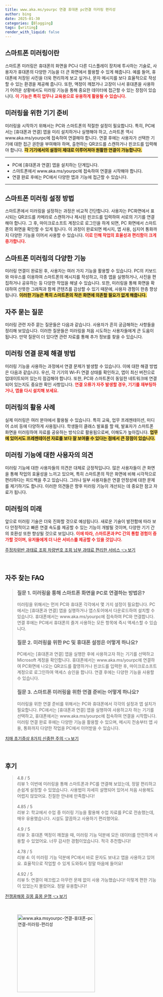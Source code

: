 ```yaml
---
title: www.aka.ms/yourpc 연결 휴대폰 pc연결 미러링 편리성
author: bing
date: 2025-01-30
categories: [Blogging]
tags: [writing]
render_with_liquid: false
---
```



<h2 id='스마트폰 미러링이란'>스마트폰 미러링이란</h2>

<p>스마트폰 미러링은 휴대폰의 화면을 PC나 다른 디스플레이 장치에 투사하는 기술로, 사용자가 휴대폰의 다양한 기능을 더 큰 화면에서 활용할 수 있게 해줍니다. 예를 들어, 휴대폰에 저장된 사진을 더욱 편리하게 보고 싶거나, 문자 메시지를 보다 효율적으로 작성할 수 있는 환경을 제공해 줍니다. 또한, 액정이 깨졌거나 고장이 나서 휴대폰을 사용하기 어려운 상황에서도 미러링 기능을 통해 중요한 데이터에 접근할 수 있는 장점이 있습니다. <b><span style="color: #ee2323;">이 기능은 특히 업무나 교육용으로 유용하게 활용될 수 있습니다.</span></b></p>

<h2 id='미러링을 위한 기기 준비'>미러링을 위한 기기 준비</h2>

<p>미러링을 시작하기 위해서는 PC와 스마트폰의 적절한 설정이 필요합니다. 특히, PC에서는 [휴대폰과 연결] 앱을 미리 설치하거나 실행해야 하고, 스마트폰 역시 www.aka.ms/yourpc에 접속하여 연결해야 합니다. 연결 후에는 사용자가 선택한 기기에 대한 접근 권한을 부여해야 하며, 출현하는 QR코드를 스캔하거나 핀코드를 입력해야 합니다. <b><span style="background-color: #ffe066;">각 기기에서의 설정이 제대로 이루어져야 원활한 연결이 가능합니다.</span></b></p>

<hr />

<ul>
    <li>PC에 [휴대폰과 연결] 앱을 설치하는 단계입니다.</li>
    <li>스마트폰에서 www.aka.ms/yourpc에 접속하여 연결을 시작해야 합니다.</li>
    <li>연결 완료 후에는 PC에서 다양한 앱과 기능에 접근할 수 있습니다.</li>
</ul>

<hr />

<h2 id='스마트폰 미러링 설정 방법'>스마트폰 미러링 설정 방법</h2>

<p>스마트폰에서 미러링을 설정하는 과정은 비교적 간단합니다. 사용자는 PC화면에서 표시되는 QR코드를 카메라로 스캔하거나 제시된 핀코드를 입력하여 서로의 기기를 연결해야 합니다. 그 후, 마이크로소프트 계정으로 로그인을 하게 되면, PC 화면에서 스마트폰의 화면을 확인할 수 있게 됩니다. 이 과정이 완료되면 메시지, 앱 사용, 심지어 통화까지 다양한 기능을 이어서 사용할 수 있습니다. <b><span style="color: #ee2323;">이로 인해 작업의 효율성과 편리함이 크게 증가합니다.</span></b></p>

<h2 id='스마트폰 미러링의 다양한 기능'>스마트폰 미러링의 다양한 기능</h2>

<p>미러링 연결이 완료된 후, 사용자는 여러 가지 기능을 활용할 수 있습니다. PC의 키보드와 마우스를 이용하여 스마트폰의 메시지를 작성하고, 각종 앱을 실행하거나, 사진을 편집하거나 공유하는 등 다양한 작업을 해낼 수 있습니다. 또한, 미러링을 통해 화면을 확대하여 산뜻한 그래픽과 함께 콘텐츠를 감상할 수 있기 때문에, 사용자 경험이 한층 향상됩니다. <b><span style="background-color: #ffe066;">이러한 기능은 특히 스마트폰의 작은 화면에 의존할 필요가 없게 해줍니다.</span></b></p>

<h2 id='자주 묻는 질문'>자주 묻는 질문</h2>

<p>미러링 관련 자주 묻는 질문들은 다음과 같습니다. 사용자가 흔히 궁금해하는 사항들을 정리해 보았습니다. 이러한 질문들은 미러링을 처음 시도하는 사용자들에게 큰 도움이 됩니다. 만약 질문이 더 있다면 관련 자료를 통해 추가 정보를 찾을 수 있습니다.</p>

<h2 id='미러링 연결 문제 해결 방법'>미러링 연결 문제 해결 방법</h2>

<p>미러링 기능을 사용하는 과정에서 연결 문제가 발생할 수 있습니다. 이에 대한 해결 방법은 다음과 같습니다. 우선, 각 기기의 Wi-Fi 연결 상태를 확인하고, 앱이 최신 버전으로 업데이트되어 있는지 점검해야 합니다. 또한, PC와 스마트폰이 동일한 네트워크에 연결되어 있는지도 중요한 확인 사항입니다. <b><span style="color: #ee2323;">연결 오류가 자주 발생할 경우, 기기를 재부팅하거나, 앱을 다시 설치해 보세요.</span></b></p>

<h2 id='미러링의 활용 사례'>미러링의 활용 사례</h2>

<p>실제 미러링은 여러 분야에서 활용될 수 있습니다. 특히 교육, 업무 프레젠테이션, 미디어 소비 등에 다양하게 사용됩니다. 학생들이 클래스 발표를 할 때, 발표자가 스마트폰 화면을 미러링하여 자료를 공유하는 방식으로 활용됨으로써, 이해도가 높아집니다. <b><span style="background-color: #ffe066;">업무에 있어서도 프레젠테이션 자료를 보다 잘 보여줄 수 있다는 점에서 큰 장점이 있습니다.</span></b></p>

<h2 id='미러링 기능에 대한 사용자의 의견'>미러링 기능에 대한 사용자의 의견</h2>

<p>미러링 기능에 대한 사용자들의 의견은 대체로 긍정적입니다. 많은 사용자들이 큰 화면을 통해 작업의 효율성을 느끼고 있으며, 특히 스마트폰의 작은 화면에 비해 시각적으로 편리하다는 피드백을 주고 있습니다. 그러나 일부 사용자들은 연결 안정성에 대한 문제를 제기하기도 합니다. 이러한 의견들은 향후 미러링 기능이 개선되는 데 중요한 참고 자료가 됩니다.</p>

<h2 id='미러링의 미래'>미러링의 미래</h2>

<p>앞으로 미러링 기술은 더욱 진화할 것으로 예상됩니다. 새로운 기술이 발전함에 따라 보다 안정적이고 빠른 연결 속도를 제공할 수 있는 기능이 개발될 것이며, 다양한 기기 간의 호환성 또한 향상될 것으로 보입니다. <b><span style="color: #ee2323;">이에 따라, 스마트폰과 PC 간의 통합 경험이 증가할 것이며, 유저들에게 더 나은 서비스를 제공할 수 있을 것입니다.</span></b></p>


<p><a class="click-button" title="주정차위반 과태료 조회 차량번호 조회 납부 과태료 편리한 서비스" href="https://24nara.github.io/posts/%EC%A3%BC%EC%A0%95%EC%B0%A8%EC%9C%84%EB%B0%98-%EA%B3%BC%ED%83%9C%EB%A3%8C-%EC%A1%B0%ED%9A%8C-%EC%B0%A8%EB%9F%89%EB%B2%88%ED%98%B8-%EC%A1%B0%ED%9A%8C-%EB%82%A9%EB%B6%80-%EA%B3%BC%ED%83%9C%EB%A3%8C-%ED%8E%B8%EB%A6%AC%ED%95%9C-%EC%84%9C%EB%B9%84%EC%8A%A4/" rel="dofollow">주정차위반 과태료 조회 차량번호 조회 납부 과태료 편리한 서비스 👈 보기</a></p><br>
<h2 id='자주_찾는_FAQ'>자주 찾는 FAQ</h2>
<div itemscope="" itemtype="https://schema.org/FAQPage"> 
<blockquote> 
<div itemscope="" itemprop="mainEntity" itemtype="https://schema.org/Question"> 
<h3 itemprop="name">질문 1. 미러링을 통해 스마트폰 화면을 PC로 연결하는 방법은?</h3> 
<div itemscope="" itemprop="acceptedAnswer" itemtype="https://schema.org/Answer"> 
<span itemprop="text"> 
<p>미러링을 위해서는 먼저 PC와 휴대폰 각각에서 몇 가지 설정이 필요합니다. PC에서는 [휴대폰과 연결] 앱을 실행하거나 앱스토어에서 다운로드하여 설치할 수 있습니다. 휴대폰에서는 www.aka.ms/yourpc에 접속하여 PC와 연결합니다. 연결 후에는 PC에서 휴대폰의 즐겨 사용하는 모든 항목에 즉시 액세스할 수 있습니다.</p> 
</span> 
</div> 
</div> 

<div itemscope="" itemprop="mainEntity" itemtype="https://schema.org/Question"> 
<h3 itemprop="name">질문 2. 미러링을 위한 PC 및 휴대폰 설정은 어떻게 하나요?</h3> 
<div itemscope="" itemprop="acceptedAnswer" itemtype="https://schema.org/Answer"> 
<span itemprop="text"> 
<p>PC에서는 [휴대폰과 연결] 앱을 실행한 후에 사용하고자 하는 기기를 선택하고 Microsoft 계정을 확인합니다. 휴대폰에서는 www.aka.ms/yourpc에 연결하여 PC화면에 나오는 QR코드를 촬영하거나 핀코드를 입력한 후, 마이크로소프트 계정으로 로그인하여 액세스 승인을 합니다. 연결 후에는 다양한 기능을 사용할 수 있습니다.</p> 
</span> 
</div> 
</div> 

<div itemscope="" itemprop="mainEntity" itemtype="https://schema.org/Question"> 
<h3 itemprop="name">질문 3. 스마트폰 미러링을 위한 연결 준비는 어떻게 하나요?</h3> 
<div itemscope="" itemprop="acceptedAnswer" itemtype="https://schema.org/Answer"> 
<span itemprop="text"> 
<p>미러링을 위한 연결 준비를 위해서는 PC와 휴대폰에서 각각의 설정과 앱 설치가 필요합니다. PC에서는 [휴대폰과 연결] 앱을 실행하여 사용하고자 하는 기기를 선택하고, 휴대폰에서는 www.aka.ms/yourpc에 접속하여 연결을 시작합니다. 미러링 연결 완료 후에는 다양한 기능을 활용할 수 있으며, 메시지 전송부터 앱 사용, 통화까지 다양한 작업을 PC에서 이어받을 수 있습니다.</p> 
</span> 
</div> 
</div> 
</blockquote> 
</div>
<p><a class="click-button" title="치매 초기증상 8가지 신중한 주의" href="https://24nara.github.io/posts/%EC%B9%98%EB%A7%A4-%EC%B4%88%EA%B8%B0%EC%A6%9D%EC%83%81-8%EA%B0%80%EC%A7%80-%EC%8B%A0%EC%A4%91%ED%95%9C-%EC%A3%BC%EC%9D%98/" rel="dofollow">치매 초기증상 8가지 신중한 주의 👈 보기</a></p><br>
<h2 id='후기'>후기</h2>
<div itemscope itemtype="https://schema.org/Product">
  <blockquote>
  <div itemprop="review" itemscope itemtype="https://schema.org/Review">
      <div itemprop="reviewRating" itemscope itemtype="https://schema.org/Rating"> <span itemprop="ratingValue">4.8</span> / <span itemprop="bestRating">5</span> </div>
      <span itemprop="reviewBody">리뷰 1: 이번에 미러링을 통해 스마트폰과 PC를 연결해 보았는데, 정말 편리하고 손쉽게 설정할 수 있었습니다. 사용법이 자세히 설명되어 있어서 처음 사용해도 어렵지 않았어요. 친절한 안내에 만족합니다!</span>
  </div>
  <br>
  <div itemprop="review" itemscope itemtype="https://schema.org/Review">
      <div itemprop="reviewRating" itemscope itemtype="https://schema.org/Rating"> <span itemprop="ratingValue">4.85</span> / <span itemprop="bestRating">5</span> </div>
      <span itemprop="reviewBody">리뷰 2: 학교에서 수업 중 미러링 기능을 활용해 수업 자료를 PC로 전송했는데, 매우 유용했습니다. 시설도 깔끔하고 사용하기 편리했어요.</span>
  </div>
  <br>
  <div itemprop="review" itemscope itemtype="https://schema.org/Review">
      <div itemprop="reviewRating" itemscope itemtype="https://schema.org/Rating"> <span itemprop="ratingValue">4.9</span> / <span itemprop="bestRating">5</span> </div>
      <span itemprop="reviewBody">리뷰 3: 휴대폰 액정이 깨졌을 때, 미러링 기능 덕분에 모든 데이터를 안전하게 사용할 수 있었어요. 너무 감사한 경험이었습니다. 적극 추천합니다!</span>
  </div>
  <br>
  <div itemprop="review" itemscope itemtype="https://schema.org/Review">
      <div itemprop="reviewRating" itemscope itemtype="https://schema.org/Rating"> <span itemprop="ratingValue">4.78</span> / <span itemprop="bestRating">5</span> </div>
      <span itemprop="reviewBody">리뷰 4: 이 미러링 기능 덕분에 PC에서 바로 문자도 보내고 앱을 사용하고 있어요. 효율적으로 작업할 수 있게 도와줘서 정말 마음에 들어요!</span>
  </div>
  <br>
  <div itemprop="review" itemscope itemtype="https://schema.org/Review">
      <div itemprop="reviewRating" itemscope itemtype="https://schema.org/Rating"> <span itemprop="ratingValue">4.92</span> / <span itemprop="bestRating">5</span> </div>
      <span itemprop="reviewBody">리뷰 5: 연결이 매끄럽고 아무런 문제 없이 사용 가능했습니다! 이렇게 편한 기능이 있었는지 몰랐어요. 정말 유용합니다!</span>
  </div>
  </blockquote>
</div>
<p><a class="click-button" title="전쟁꿈해몽 길몽 흉몽 운명" href="https://24nara.github.io/posts/%EC%A0%84%EC%9F%81%EA%BF%88%ED%95%B4%EB%AA%BD-%EA%B8%B8%EB%AA%BD-%ED%9D%89%EB%AA%BD-%EC%9A%B4%EB%AA%85/" rel="dofollow">전쟁꿈해몽 길몽 흉몽 운명 👈 보기</a></p><br>
<figure class="image"><img src="https://24nara.github.io/assets/img/thumbnail/www.aka.msyourpc-연결-휴대폰-pc연결-미러링-편리성.webp" alt="www.aka.msyourpc-연결-휴대폰-pc연결-미러링-편리성" width="256" height="256"></figure>